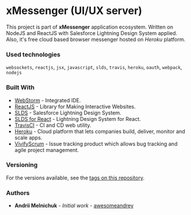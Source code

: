 # xMessenger (UI/UX server)

This project is part of <b>xMessenger</b> application ecosystem. Written on NodeJS and ReactJS 
with Salesforce Lightning Design System applied.<br/>
Also, it's free cloud based browser messenger hosted on <i>Heroku</i> platform.

### Used technologies

`websockets`, `reactjs`, `jsx`, `javascript`, `slds`, `travis`, `heroku`, `oauth`, `webpack`, `nodejs`

### Built With

* [WebStorm](https://www.jetbrains.com/webstorm/) - Integrated IDE.
* [ReactJS](https://reactjs.org/) - Library for Making Interactive Websites.
* [SLDS](https://www.lightningdesignsystem.com/getting-started/) - Salesforce Lightning Design System.
* [SLDS for React](https://react.lightningdesignsystem.com/) - Lightning Design System for React.
* [TravisCI](https://travis-ci.com/) - CI and CD web utility.
* [Heroku](https://www.heroku.com/) - Cloud platform that lets companies build, deliver, monitor and scale apps.
* [VivifyScrum](https://app.vivifyscrum.com/) - Issue tracking product which allows bug tracking and agile project management.

### Versioning

For the versions available, see the [tags on this repository](https://github.com/awesomeandrey/xmessenger-ux/tags).

### Authors

* **Andrii Melnichuk** - *Initial work* - [awesomeandrey](https://github.com/awesomeandrey)